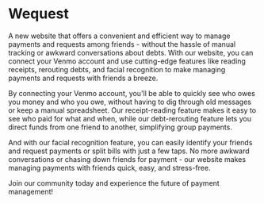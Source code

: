 # Wequest
A new website that offers a convenient and efficient way to manage payments and requests among friends - without the hassle of manual tracking or awkward conversations about debts. With our website, you can connect your Venmo account and use cutting-edge features like reading receipts, rerouting debts, and facial recognition to make managing payments and requests with friends a breeze.

By connecting your Venmo account, you'll be able to quickly see who owes you money and who you owe, without having to dig through old messages or keep a manual spreadsheet. Our receipt-reading feature makes it easy to see who paid for what and when, while our debt-rerouting feature lets you direct funds from one friend to another, simplifying group payments.

And with our facial recognition feature, you can easily identify your friends and request payments or split bills with just a few taps. No more awkward conversations or chasing down friends for payment - our website makes managing payments with friends quick, easy, and stress-free.

Join our community today and experience the future of payment management!
